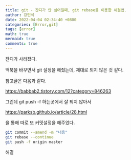 ```yaml
---
title: git - 잔디가 안 심어질때, git rebase를 이용한 해결법.
author: 강민석
date: 2022-04-04 02:34:40 +0800
categories: [Error,git]
tags: [error]
math: true
mermaid: true
comments: true
---
```



잔디가 사라졌다.

맥북을 바꾸면서 git 설정을 해줬는데, 제대로 되지 않은 것 같다.

참고글은 다음과 같다.

<https://babbab2.tistory.com/12?category=846263>


그런데 git push -f 하는곳에서 잘 되지 않아서

<https://parksb.github.io/article/28.html>

을 통해 따로 또 커밋설정을 해주었다.


```bash
git commit --amend -m "내용"
git rebase --continue
git push -f origin master
```

해결


















 
